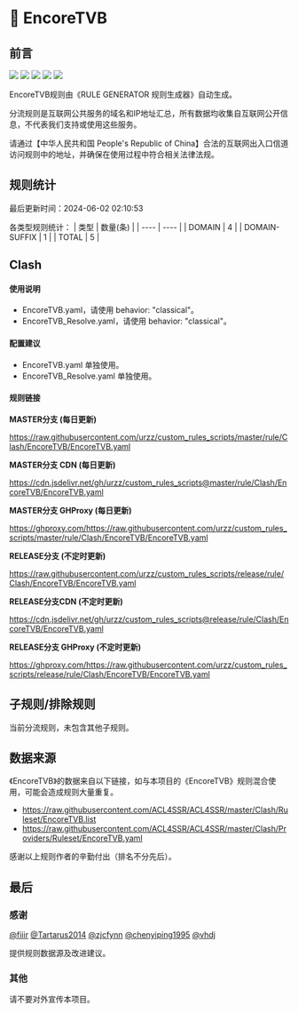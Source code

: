 # 🧸 EncoreTVB

## 前言

![](https://shields.io/badge/-移除重复规则-ff69b4) ![](https://shields.io/badge/-DOMAIN与DOMAIN--SUFFIX合并-green) ![](https://shields.io/badge/-DOMAIN--SUFFIX间合并-critical) ![](https://shields.io/badge/-DOMAIN--SUFFIX与DOMAIN--KEYWORD合并-blue) ![](https://shields.io/badge/-IP--CIDR(6)合并-blueviolet) 

EncoreTVB规则由《RULE GENERATOR 规则生成器》自动生成。

分流规则是互联网公共服务的域名和IP地址汇总，所有数据均收集自互联网公开信息，不代表我们支持或使用这些服务。

请通过【中华人民共和国 People's Republic of China】合法的互联网出入口信道访问规则中的地址，并确保在使用过程中符合相关法律法规。

## 规则统计

最后更新时间：2024-06-02 02:10:53

各类型规则统计：
| 类型 | 数量(条)  | 
| ---- | ----  |
| DOMAIN | 4  | 
| DOMAIN-SUFFIX | 1  | 
| TOTAL | 5  | 


## Clash 

#### 使用说明
- EncoreTVB.yaml，请使用 behavior: "classical"。
- EncoreTVB_Resolve.yaml，请使用 behavior: "classical"。

#### 配置建议
- EncoreTVB.yaml 单独使用。
- EncoreTVB_Resolve.yaml 单独使用。

#### 规则链接
**MASTER分支 (每日更新)**

https://raw.githubusercontent.com/urzz/custom_rules_scripts/master/rule/Clash/EncoreTVB/EncoreTVB.yaml

**MASTER分支 CDN (每日更新)**

https://cdn.jsdelivr.net/gh/urzz/custom_rules_scripts@master/rule/Clash/EncoreTVB/EncoreTVB.yaml

**MASTER分支 GHProxy (每日更新)**

https://ghproxy.com/https://raw.githubusercontent.com/urzz/custom_rules_scripts/master/rule/Clash/EncoreTVB/EncoreTVB.yaml

**RELEASE分支 (不定时更新)**

https://raw.githubusercontent.com/urzz/custom_rules_scripts/release/rule/Clash/EncoreTVB/EncoreTVB.yaml

**RELEASE分支CDN (不定时更新)**

https://cdn.jsdelivr.net/gh/urzz/custom_rules_scripts@release/rule/Clash/EncoreTVB/EncoreTVB.yaml

**RELEASE分支 GHProxy (不定时更新)**

https://ghproxy.com/https://raw.githubusercontent.com/urzz/custom_rules_scripts/release/rule/Clash/EncoreTVB/EncoreTVB.yaml

## 子规则/排除规则


当前分流规则，未包含其他子规则。

## 数据来源

《EncoreTVB》的数据来自以下链接，如与本项目的《EncoreTVB》规则混合使用，可能会造成规则大量重复。

- https://raw.githubusercontent.com/ACL4SSR/ACL4SSR/master/Clash/Ruleset/EncoreTVB.list
- https://raw.githubusercontent.com/ACL4SSR/ACL4SSR/master/Clash/Providers/Ruleset/EncoreTVB.yaml


感谢以上规则作者的辛勤付出（排名不分先后）。

## 最后

### 感谢

[@fiiir](https://github.com/fiiir) [@Tartarus2014](https://github.com/Tartarus2014) [@zjcfynn](https://github.com/zjcfynn) [@chenyiping1995](https://github.com/chenyiping1995) [@vhdj](https://github.com/vhdj)

提供规则数据源及改进建议。

### 其他

请不要对外宣传本项目。